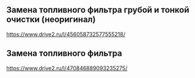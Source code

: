 ## Замена топливного фильтра грубой и тонкой очистки (неоригинал)

https://www.drive2.ru/l/456058732577555218/

## Замена топливного фильтра

https://www.drive2.ru/l/470846889093235275/